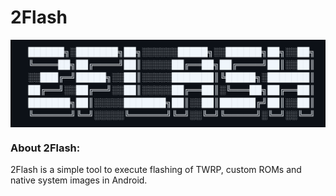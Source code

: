 # 2Flash
<center>
  <img src="https://github.com/anobili39/2Flash-Windows/blob/main/img/logo.png" align="center">
</center>

### About 2Flash:
2Flash is a simple tool to execute flashing of TWRP, custom ROMs and native system images in Android.
